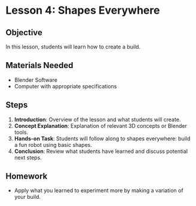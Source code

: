 
# Lesson 4: Shapes Everywhere

## Objective
In this lesson, students will learn how to create a build.

## Materials Needed
- Blender Software
- Computer with appropriate specifications

## Steps
1. **Introduction**: Overview of the lesson and what students will create.
2. **Concept Explanation**: Explanation of relevant 3D concepts or Blender tools.
3. **Hands-on Task**: Students will follow along to shapes everywhere: build a fun robot using basic shapes.
4. **Conclusion**: Review what students have learned and discuss potential next steps.

## Homework
- Apply what you learned to experiment more by making a variation of your build.
